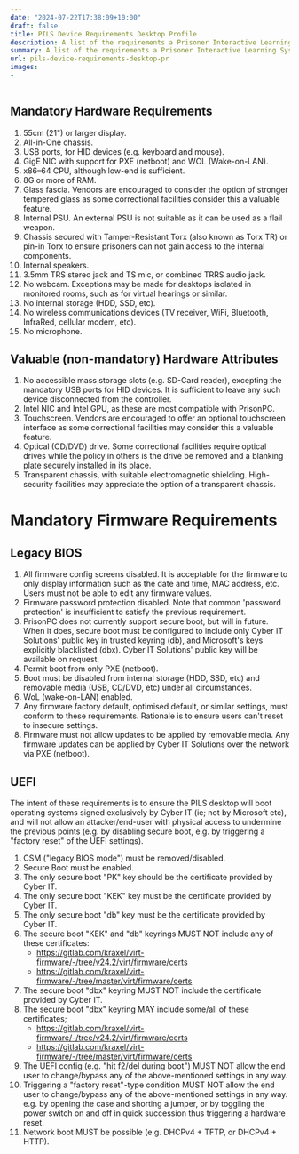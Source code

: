 ```yaml
---
date: "2024-07-22T17:38:09+10:00"
draft: false
title: PILS Device Requirements Desktop Profile
description: A list of the requirements a Prisoner Interactive Learning System (PILS) desktop computer is required to meet
summary: A list of the requirements a Prisoner Interactive Learning System (PILS) desktop computer is required to meet
url: pils-device-requirements-desktop-pr
images:
-
---
```


## Mandatory Hardware Requirements

1. 55cm (21") or larger display.
1. All-in-One chassis.
1. USB ports, for HID devices (e.g. keyboard and mouse).
1. GigE NIC with support for PXE (netboot) and WOL (Wake-on-LAN).
1. x86–64 CPU, although low-end is sufficient.
1. 8G or more of RAM.
1. Glass fascia. Vendors are encouraged to consider the option of stronger tempered glass as some correctional facilities consider this a valuable feature.
1. Internal PSU. An external PSU is not suitable as it can be used as a flail weapon.
1. Chassis secured with Tamper-Resistant Torx (also known as Torx TR) or pin-in Torx to ensure prisoners can not gain access to the internal components.
1. Internal speakers.
1. 3.5mm TRS stereo jack and TS mic, or combined TRRS audio jack.
1. No webcam. Exceptions may be made for desktops isolated in monitored rooms, such as for virtual hearings or similar.
1. No internal storage (HDD, SSD, etc).
1. No wireless communications devices (TV receiver, WiFi, Bluetooth, InfraRed, cellular modem, etc).
1. No microphone.

## Valuable (non-mandatory) Hardware Attributes

1. No accessible mass storage slots (e.g. SD-Card reader), excepting the mandatory USB ports for HID devices. It is sufficient to leave any such device disconnected from the controller.
1. Intel NIC and Intel GPU, as these are most compatible with PrisonPC.
1. Touchscreen. Vendors are encouraged to offer an optional touchscreen interface as some correctional facilities may consider this a valuable feature.
1. Optical (CD/DVD) drive. Some correctional facilities require optical drives while the policy in others is the drive be removed and a blanking plate securely installed in its place.
1. Transparent chassis, with suitable electromagnetic shielding. High-security facilities may appreciate the option of a transparent chassis.

# Mandatory Firmware Requirements

## Legacy BIOS

1. All firmware config screens disabled. It is acceptable for the firmware to only display information such as the date and time, MAC address, etc. Users must not be able to edit any firmware values.
1. Firmware password protection disabled. Note that common 'password protection' is insufficient to satisfy the previous requirement.
1. PrisonPC does not currently support secure boot, but will in future. When it does, secure boot must be configured to include only Cyber IT Solutions' public key in trusted keyring (db), and Microsoft's keys explicitly blacklisted (dbx). Cyber IT Solutions' public key will be available on request.
1. Permit boot from only PXE (netboot).
1. Boot must be disabled from internal storage (HDD, SSD, etc) and removable media (USB, CD/DVD, etc) under all circumstances.
1. WoL (wake-on-LAN) enabled.
1. Any firmware factory default, optimised default, or similar settings, must conform to these requirements. Rationale is to ensure users can't reset to insecure settings.
1. Firmware must not allow updates to be applied by removable media. Any firmware updates can be applied by Cyber IT Solutions over the network via PXE (netboot).

## UEFI

The intent of these requirements is to ensure the PILS desktop will boot operating systems signed exclusively by Cyber IT (ie; not by Microsoft etc), and will not allow an attacker/end-user with physical access to undermine the previous points (e.g. by disabling secure boot, e.g. by triggering a "factory reset" of the UEFI settings).

1. CSM ("legacy BIOS mode") must be removed/disabled.
1. Secure Boot must be enabled.
1. The only secure boot "PK" key should be the certificate provided by Cyber IT.
1. The only secure boot "KEK" key must be the certificate provided by Cyber IT.
1. The only secure boot "db" key must be the certificate provided by Cyber IT.
1. The secure boot "KEK" and "db" keyrings MUST NOT include any of these certificates:
   - https://gitlab.com/kraxel/virt-firmware/-/tree/v24.2/virt/firmware/certs
   - https://gitlab.com/kraxel/virt-firmware/-/tree/master/virt/firmware/certs
1. The secure boot "dbx" keyring MUST NOT include the certificate provided by Cyber IT.
1. The secure boot "dbx" keyring MAY include some/all of these certificates;
   - https://gitlab.com/kraxel/virt-firmware/-/tree/v24.2/virt/firmware/certs
   - https://gitlab.com/kraxel/virt-firmware/-/tree/master/virt/firmware/certs
1. The UEFI config (e.g. "hit f2/del during boot") MUST NOT allow the end user to change/bypass any of the above-mentioned settings in any way.
1. Triggering a "factory reset"-type condition MUST NOT allow the end user to change/bypass any of the above-mentioned settings in any way. e.g. by opening the case and shorting a jumper, or by toggling the power switch on and off in quick succession thus triggering a hardware reset.
1. Network boot MUST be possible (e.g. DHCPv4 + TFTP, or DHCPv4 + HTTP).

